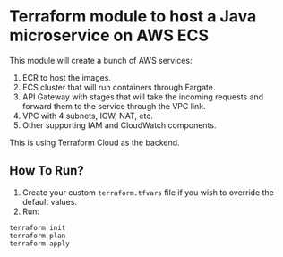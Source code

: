 # Terraform module to host a Java microservice on AWS ECS

This module will create a bunch of AWS services:

1. ECR to host the images.
2. ECS cluster that will run containers through Fargate.
3. API Gateway with stages that will take the incoming requests and forward them to the service through the VPC link.
4. VPC with 4 subnets, IGW, NAT, etc.
5. Other supporting IAM and CloudWatch components.

This is using Terraform Cloud as the backend.

## How To Run?

1. Create your custom `terraform.tfvars` file if you wish to override the default values.
2. Run:
```
terraform init
terraform plan
terraform apply
```
